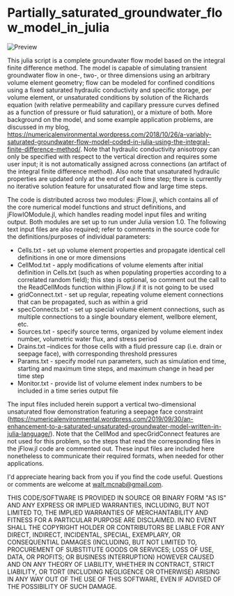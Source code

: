 # Partially_saturated_groundwater_flow_model_in_julia

![Preview](https://numericalenvironmental.files.wordpress.com/2018/10/theis-curves.jpg)

This julia script is a complete groundwater flow model based on the integral finite difference method. The model is capable of simulating transient groundwater flow in one-, two-, or three dimensions using an arbitrary volume element geometry; flow can be modeled for confined conditions using a fixed saturated hydraulic conductivity and specific storage, per volume element, or unsaturated conditions by solution of the Richards equation (with relative permeability and capillary pressure curves defined as a function of pressure or fluid saturation), or a mixture of both. More background on the model, and some example application problems, are discussed in my blog, https://numericalenvironmental.wordpress.com/2018/10/26/a-variably-saturated-groundwater-flow-model-coded-in-julia-using-the-integral-finite-difference-method/. Note that hydraulic conductivity anisotropy can only be specified with respect to the vertical direction and requires some user input; it is not automatically assigned across connections (an artifact of the integral finite difference method). Also note that unsaturated hydraulic properties are updated only at the end of each time step; there is currently no iterative solution feature for unsaturated flow and large time steps.  

The code is distributed across two modules: jFlow.jl, which contains all of the core numerical model functions and struct definitions, and jFlowIOModule.jl, which handles reading model input files and writing output. Both modules are set up to run under Julia version 1.0. The following text input files are also required; refer to comments in the source code for the definitions/purposes of individual parameters:

* Cells.txt - set up volume element properties and propagate identical cell definitions in one or more dimensions
* CellMod.txt - apply modifications of volume elements after initial definition in Cells.txt (such as when populating properties according to a correlated random field); this step is optional, so comment out the call to the ReadCellMods function within jFlow.jl if it is not going to be used
* gridConnect.txt - set up regular, repeating volume element connections that can be propagated, such as within a grid
* specConnects.txt - set up special volume element connections, such as multiple connections to a single boundary element, wellbore element, etc.
* Sources.txt - specify source terms, organized by volume element index number, volumetric water flux, and stress period
* Drains.txt –indices for those cells with a fluid pressure cap (i.e. drain or seepage face), with corresponding threshold pressures
* Params.txt - specify model run parameters, such as simulation end time, starting and maximum time steps, and maximum change in head per time step
* Monitor.txt - provide list of volume element index numbers to be included in a time series output file

The input files included herein support a vertical two-dimensional unsaturated flow demonstration featuring a seepage face constraint (https://numericalenvironmental.wordpress.com/2019/09/30/an-enhancement-to-a-saturated-unsaturated-groundwater-model-written-in-julia-language/). Note that the CellMod and specGridConnect features are not used for this problem, so the steps that read the corresponding files in the jFlow.jl code are commented out. These input files are included here nonetheless to communicate their required formats, when needed for other applications.

I'd appreciate hearing back from you if you find the code useful. Questions or comments are welcome at walt.mcnab@gmail.com.

THIS CODE/SOFTWARE IS PROVIDED IN SOURCE OR BINARY FORM "AS IS" AND ANY EXPRESS OR IMPLIED WARRANTIES, INCLUDING, BUT NOT LIMITED TO, THE IMPLIED WARRANTIES OF MERCHANTABILITY AND FITNESS FOR A PARTICULAR PURPOSE ARE DISCLAIMED. IN NO EVENT SHALL THE COPYRIGHT HOLDER OR CONTRIBUTORS BE LIABLE FOR ANY DIRECT, INDIRECT, INCIDENTAL, SPECIAL, EXEMPLARY, OR CONSEQUENTIAL DAMAGES (INCLUDING, BUT NOT LIMITED TO, PROCUREMENT OF SUBSTITUTE GOODS OR SERVICES; LOSS OF USE, DATA, OR PROFITS; OR BUSINESS INTERRUPTION) HOWEVER CAUSED AND ON ANY THEORY OF LIABILITY, WHETHER IN CONTRACT, STRICT LIABILITY, OR TORT (INCLUDING NEGLIGENCE OR OTHERWISE) ARISING IN ANY WAY OUT OF THE USE OF THIS SOFTWARE, EVEN IF ADVISED OF THE POSSIBILITY OF SUCH DAMAGE.

